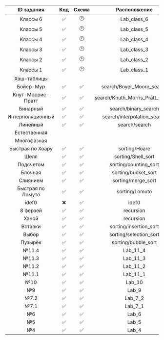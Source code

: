 | ID задания | Код | Схема | Расположение |                                                 
| :----: | :----: | :----: | :----: |
| Классы 6 | ✅ | 🕐 | Lab_class_6 |
| Классы 5 | ✅ | 🕐 | Lab_class_5 |
| Классы 4 | ✅ | 🕐 | Lab_class_4 |
| Классы 3 | ✅ | 🕐 | Lab_class_3 |
| Классы 2 | ✅ | 🕐 | Lab_class_2 |
| Классы 1 | ✅ | 🕐 | Lab_class_1 |
| Хэш-таблицы  |  |  |  |
| Бойер-Мур | ✅ | ✅ | search/Boyer_Moore_search  |
| Кнут-Моррис-Пратт | ✅ | ✅ | search/Knuth_Morris_Pratt_search |
| Бинарный | ✅ | ✅ | search/binary_search |
| Интерполяционный | ✅ | ✅ | search/interpolation_search |
| Линейный | ✅ | ✅ | search/search |
| Естественная  |  |  |  |
| Многофазная |  |  |  |
| Быстрая по Хоару | ✅ | ✅ | sorting/Hoare |
| Шелл | ✅ | ✅ | sorting/Shell_sort |
| Подсчетом |✅  | ✅ | sorting/counting_sort |
| Блочная  | ✅ | ✅ | sorting/bucket_sort |
| Слиянием | ✅ | ✅ | sorting/merge_sort |
| Быстрая по Ломуто | ✅ | ✅ | sorting/Lomuto |
| idef0 | ❌ | ✅ | idef0 |
| 8 ферзей | ✅ | ✅ | recursion |
| Ханой | ✅ | ✅ | recursion |
| Вставки | ✅ | ✅ | sorting/insertion_sort |
| Выбор | ✅ | ✅ | sorting/selection_sort |
| Пузырёк | ✅ | ✅ | sorting/bubble_sort |
| №11.4 | ✅ | ✅ | Lab_11_4 |
| №11.3 | ✅ | ✅ | Lab_11_3 |
| №11.2 | ✅ | ✅ | Lab_11_2 |
| №11.1 | ✅ | ✅ | Lab_11_1 |
| №10 | ✅ | ✅ | Lab_10 |
| №9 | ✅ | ✅ | Lab_9 |
| №7.2 | ✅ | ✅ | Lab_7_2 |
| №7.1 | ✅ | ✅ | Lab_7_1 |
| №6 | ✅ | ✅ | Lab_6 |
| №5 | ✅ | ✅ | Lab_5 |
| №4 | ✅ | ✅ | Lab_4 |
